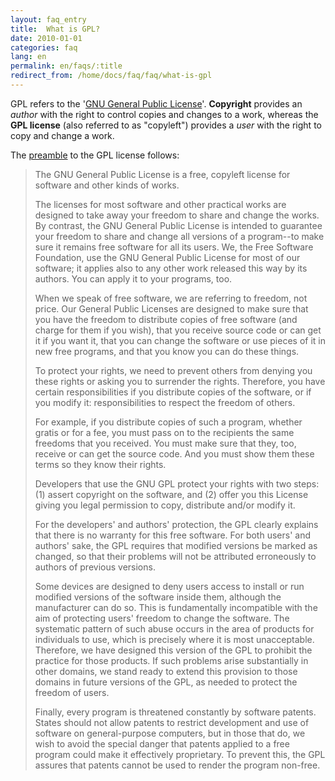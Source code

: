 ```yaml
---
layout: faq_entry
title:  What is GPL? 
date: 2010-01-01
categories: faq
lang: en
permalink: en/faqs/:title
redirect_from: /home/docs/faq/faq/what-is-gpl
---
```

GPL refers to the  '[GNU General Public License](http://www.gnu.org/copyleft/gpl.html)'.  **Copyright** provides an _author_ with the right to control copies and changes to a work, whereas the **GPL license** (also referred to as "copyleft") provides a _user_ with the right to copy and change a work.

The [preamble](http://www.gnu.org/copyleft/gpl.html#SEC2) to the GPL license follows:

> The GNU General Public License is a free, copyleft license for
> software and other kinds of works.
> 
> The licenses for most software and other practical works are designed
> to take away your freedom to share and change the works. By contrast,
> the GNU General Public License is intended to guarantee your freedom to
> share and change all versions of a program--to make sure it remains free
> software for all its users. We, the Free Software Foundation, use the
> GNU General Public License for most of our software; it applies also to
> any other work released this way by its authors. You can apply it to
> your programs, too.
> 
> When we speak of free software, we are referring to freedom, not
> price. Our General Public Licenses are designed to make sure that you
> have the freedom to distribute copies of free software (and charge for
> them if you wish), that you receive source code or can get it if you
> want it, that you can change the software or use pieces of it in new
> free programs, and that you know you can do these things.
> 
> To protect your rights, we need to prevent others from denying you
> these rights or asking you to surrender the rights. Therefore, you have
> certain responsibilities if you distribute copies of the software, or if
> you modify it: responsibilities to respect the freedom of others.
> 
> For example, if you distribute copies of such a program, whether
> gratis or for a fee, you must pass on to the recipients the same
> freedoms that you received. You must make sure that they, too, receive
> or can get the source code. And you must show them these terms so they
> know their rights.
> 
> Developers that use the GNU GPL protect your rights with two steps:
> (1) assert copyright on the software, and (2) offer you this License
> giving you legal permission to copy, distribute and/or modify it.
> 
> For the developers' and authors' protection, the GPL clearly explains
> that there is no warranty for this free software. For both users' and
> authors' sake, the GPL requires that modified versions be marked as
> changed, so that their problems will not be attributed erroneously to
> authors of previous versions.
> 
> Some devices are designed to deny users access to install or run
> modified versions of the software inside them, although the manufacturer
> can do so. This is fundamentally incompatible with the aim of
> protecting users' freedom to change the software. The systematic
> pattern of such abuse occurs in the area of products for individuals to
> use, which is precisely where it is most unacceptable. Therefore, we
> have designed this version of the GPL to prohibit the practice for those
> products. If such problems arise substantially in other domains, we
> stand ready to extend this provision to those domains in future versions
> of the GPL, as needed to protect the freedom of users.
> 
> Finally, every program is threatened constantly by software patents.
> States should not allow patents to restrict development and use of
> software on general-purpose computers, but in those that do, we wish to
> avoid the special danger that patents applied to a free program could
> make it effectively proprietary. To prevent this, the GPL assures that
> patents cannot be used to render the program non-free.
